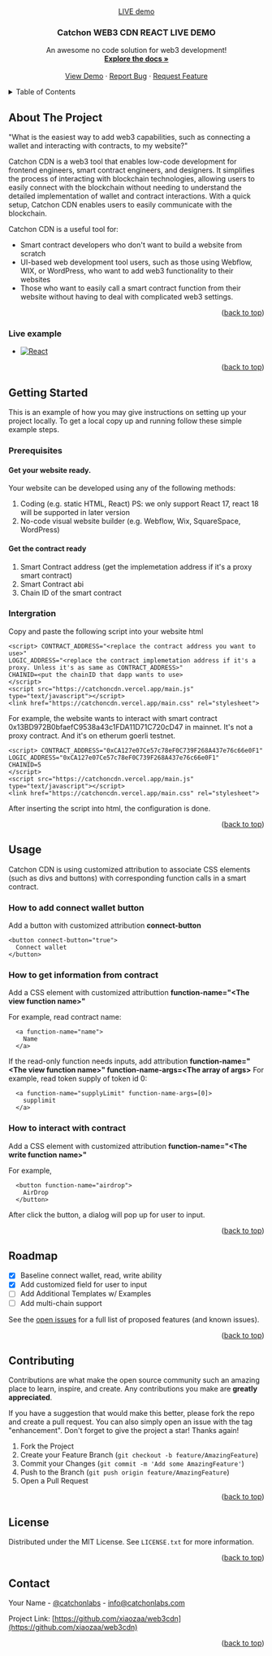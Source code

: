 <!-- Improved compatibility of back to top link: See: https://github.com/othneildrew/Best-README-Template/pull/73 -->
<a name="readme-top"></a>
<!--
*** Thanks for checking out the Best-README-Template. If you have a suggestion
*** that would make this better, please fork the repo and create a pull request
*** or simply open an issue with the tag "enhancement".
*** Don't forget to give the project a star!
*** Thanks again! Now go create something AMAZING! :D
-->



<!-- PROJECT SHIELDS -->
<!--
*** I'm using markdown "reference style" links for readability.
*** Reference links are enclosed in brackets [ ] instead of parentheses ( ).
*** See the bottom of this document for the declaration of the reference variables
*** for contributors-url, forks-url, etc. This is an optional, concise syntax you may use.
*** https://www.markdownguide.org/basic-syntax/#reference-style-links
-->
<!-- [![Contributors][contributors-shield]][contributors-url]
[![Forks][forks-shield]][forks-url]
[![Stargazers][stars-shield]][stars-url]
[![Issues][issues-shield]][issues-url]
[![MIT License][license-shield]][license-url]
[![LinkedIn][linkedin-shield]][linkedin-url] -->



<!-- PROJECT LOGO -->
<br />
<div align="center">
  <a href="https://web3-cdn-example.vercel.app/">
    LIVE demo
  </a>

  <h3 align="center">Catchon WEB3 CDN REACT LIVE DEMO</h3>

  <p align="center">
    An awesome no code solution for web3 development!
    <br />
    <a href="https://github.com/xiaozaa/web3cdn"><strong>Explore the docs »</strong></a>
    <br />
    <br />
    <a href="https://github.com/xiaozaa/web3cdn">View Demo</a>
    ·
    <a href="https://github.com/xiaozaa/web3cdn/issues">Report Bug</a>
    ·
    <a href="https://github.com/xiaozaa/web3cdn/issues">Request Feature</a>
  </p>
</div>



<!-- TABLE OF CONTENTS -->
<details>
  <summary>Table of Contents</summary>
  <ol>
    <li>
      <a href="#about-the-project">About The Project</a>
      <ul>
        <li><a href="#built-with">Built With</a></li>
      </ul>
    </li>
    <li>
      <a href="#getting-started">Getting Started</a>
      <ul>
        <li><a href="#prerequisites">Prerequisites</a></li>
        <li><a href="#integration">Intergration</a></li>
      </ul>
    </li>
    <li><a href="#usage">Usage</a></li>
    <li><a href="#roadmap">Roadmap</a></li>
    <li><a href="#contributing">Contributing</a></li>
    <li><a href="#license">License</a></li>
    <li><a href="#contact">Contact</a></li>
    <li><a href="#acknowledgments">Acknowledgments</a></li>
  </ol>
</details>



<!-- ABOUT THE PROJECT -->
## About The Project

<!-- [![Product Name Screen Shot][product-screenshot]](https://example.com) -->

"What is the easiest way to add web3 capabilities, such as connecting a wallet and interacting with contracts, to my website?"

Catchon CDN is a web3 tool that enables low-code development for frontend engineers, smart contract engineers, and designers. It simplifies the process of interacting with blockchain technologies, allowing users to easily connect with the blockchain without needing to understand the detailed implementation of wallet and contract interactions. With a quick setup, Catchon CDN enables users to easily communicate with the blockchain.

Catchon CDN is a useful tool for:

* Smart contract developers who don't want to build a website from scratch
* UI-based web development tool users, such as those using Webflow, WIX, or WordPress, who want to add web3 functionality to their websites
* Those who want to easily call a smart contract function from their website without having to deal with complicated web3 settings.


<!-- Use the `BLANK_README.md` to get started. -->

<p align="right">(<a href="#readme-top">back to top</a>)</p>



### Live example

* [![React][React.js]][React-url]

<p align="right">(<a href="#readme-top">back to top</a>)</p>



<!-- GETTING STARTED -->
## Getting Started

This is an example of how you may give instructions on setting up your project locally.
To get a local copy up and running follow these simple example steps.

### Prerequisites

#### Get your website ready.

Your website can be developed using any of the following methods:
1. Coding (e.g. static HTML, React) PS: we only support React 17, react 18 will be supported in later version
2. No-code visual website builder (e.g. Webflow, Wix, SquareSpace, WordPress)


#### Get the contract ready
1. Smart Contract address (get the implemetation address if it's a proxy smart contract)
2. Smart Contract abi
3. Chain ID of the smart contract

### Intergration

Copy and paste the following script into your website html

```
<script> CONTRACT_ADDRESS="<replace the contract address you want to use>"
LOGIC_ADDRESS="<replace the contract implemetation address if it's a proxy. Unless it's as same as CONTRACT_ADDRESS>"
CHAINID=<put the chainID that dapp wants to use>
</script> 
<script src="https://catchoncdn.vercel.app/main.js" type="text/javascript"></script>
<link href="https://catchoncdn.vercel.app/main.css" rel="stylesheet">
```

For example, the website wants to interact with smart contract 0x13BD972B0bfaefC9538a43c1FDA11D71C720cD47 in mainnet. It's not a proxy contract. And it's on etherum goerli testnet.
```
<script> CONTRACT_ADDRESS="0xCA127e07Ce57c78eF0C739F268A437e76c66e0F1"
LOGIC_ADDRESS="0xCA127e07Ce57c78eF0C739F268A437e76c66e0F1"
CHAINID=5
</script> 
<script src="https://catchoncdn.vercel.app/main.js" type="text/javascript"></script>
<link href="https://catchoncdn.vercel.app/main.css" rel="stylesheet">
```

After inserting the script into html, the configuration is done. 

<p align="right">(<a href="#readme-top">back to top</a>)</p>



<!-- USAGE EXAMPLES -->
## Usage

Catchon CDN is using customized attribution to associate CSS elements (such as divs and buttons) with corresponding function calls in a smart contract.
<!-- _For more examples, please refer to the [Documentation](https://example.com)_ -->

### How to add connect wallet button
Add a button with customized attribution **connect-button** 
```
<button connect-button="true">
  Connect wallet
</button>
```

### How to get information from contract
Add a CSS element with customized attributtion **function-name="<The view function name\>"**

For example, read contract name:
```
  <a function-name="name">
    Name
  </a>
```
If the read-only function needs inputs, add attribution **function-name="<The view function name\>" function-name-args=<The array of args\>**
For example, read token supply of token id 0:
```
  <a function-name="supplyLimit" function-name-args=[0]>
    supplimit
  </a>
```

### How to interact with contract
Add a CSS element with customized attribution **function-name="<The write function name\>"**

For example, 
```
  <button function-name="airdrop">
    AirDrop
  </button>
```
After click the button, a dialog will pop up for user to input.

<p align="right">(<a href="#readme-top">back to top</a>)</p>



<!-- ROADMAP -->
## Roadmap

- [x] Baseline connect wallet, read, write ability
- [x] Add customized field for user to input
- [ ] Add Additional Templates w/ Examples
- [ ] Add multi-chain support

See the [open issues](https://github.com/xiaozaa/web3cdn/issues) for a full list of proposed features (and known issues).

<p align="right">(<a href="#readme-top">back to top</a>)</p>



<!-- CONTRIBUTING -->
## Contributing

Contributions are what make the open source community such an amazing place to learn, inspire, and create. Any contributions you make are **greatly appreciated**.

If you have a suggestion that would make this better, please fork the repo and create a pull request. You can also simply open an issue with the tag "enhancement".
Don't forget to give the project a star! Thanks again!

1. Fork the Project
2. Create your Feature Branch (`git checkout -b feature/AmazingFeature`)
3. Commit your Changes (`git commit -m 'Add some AmazingFeature'`)
4. Push to the Branch (`git push origin feature/AmazingFeature`)
5. Open a Pull Request

<p align="right">(<a href="#readme-top">back to top</a>)</p>



<!-- LICENSE -->
## License

Distributed under the MIT License. See `LICENSE.txt` for more information.

<p align="right">(<a href="#readme-top">back to top</a>)</p>



<!-- CONTACT -->
## Contact

Your Name - [@catchonlabs](https://twitter.com/catchonlabs) - info@catchonlabs.com

Project Link: [https://github.com/xiaozaa/web3cdn](https://github.com/xiaozaa/web3cdn)

<p align="right">(<a href="#readme-top">back to top</a>)</p>



<!-- ACKNOWLEDGMENTS
## Acknowledgments

Use this space to list resources you find helpful and would like to give credit to. I've included a few of my favorites to kick things off!

* [Choose an Open Source License](https://choosealicense.com)
* [GitHub Emoji Cheat Sheet](https://www.webpagefx.com/tools/emoji-cheat-sheet)
* [Malven's Flexbox Cheatsheet](https://flexbox.malven.co/)
* [Malven's Grid Cheatsheet](https://grid.malven.co/)
* [Img Shields](https://shields.io)
* [GitHub Pages](https://pages.github.com)
* [Font Awesome](https://fontawesome.com)
* [React Icons](https://react-icons.github.io/react-icons/search)

<p align="right">(<a href="#readme-top">back to top</a>)</p> -->



<!-- MARKDOWN LINKS & IMAGES -->
<!-- https://www.markdownguide.org/basic-syntax/#reference-style-links -->
[contributors-shield]: https://img.shields.io/github/contributors/xiaozaa/web3cdn.svg?style=for-the-badge
[contributors-url]: https://github.com/xiaozaa/web3cdn/graphs/contributors
[forks-shield]: https://img.shields.io/github/forks/xiaozaa/web3cdn.svg?style=for-the-badge
[forks-url]: https://github.com/xiaozaa/web3cdn/network/members
[stars-shield]: https://img.shields.io/github/stars/xiaozaa/web3cdn.svg?style=for-the-badge
[stars-url]: https://github.com/xiaozaa/web3cdn/stargazers
[issues-shield]: https://img.shields.io/github/issues/xiaozaa/web3cdn.svg?style=for-the-badge
[issues-url]: https://github.com/xiaozaa/web3cdn/issues
[license-shield]: https://img.shields.io/github/license/xiaozaa/web3cdn.svg?style=for-the-badge
[license-url]: https://github.com/xiaozaa/web3cdn/blob/master/LICENSE.txt
[linkedin-shield]: https://img.shields.io/badge/-LinkedIn-black.svg?style=for-the-badge&logo=linkedin&colorB=555
[linkedin-url]: https://linkedin.com/in/othneildrew
[product-screenshot]: images/screenshot.png
[Next.js]: https://img.shields.io/badge/next.js-000000?style=for-the-badge&logo=nextdotjs&logoColor=white
[Next-url]: https://nextjs.org/
[React.js]: https://img.shields.io/badge/React-20232A?style=for-the-badge&logo=react&logoColor=61DAFB
[React-url]: https://web3-cdn-example.vercel.app/
[Vue.js]: https://img.shields.io/badge/Vue.js-35495E?style=for-the-badge&logo=vuedotjs&logoColor=4FC08D
[Vue-url]: https://vuejs.org/
[Angular.io]: https://img.shields.io/badge/Angular-DD0031?style=for-the-badge&logo=angular&logoColor=white
[Angular-url]: https://angular.io/
[Svelte.dev]: https://img.shields.io/badge/Svelte-4A4A55?style=for-the-badge&logo=svelte&logoColor=FF3E00
[Svelte-url]: https://svelte.dev/
[Laravel.com]: https://img.shields.io/badge/Laravel-FF2D20?style=for-the-badge&logo=laravel&logoColor=white
[Laravel-url]: https://laravel.com
[Bootstrap.com]: https://img.shields.io/badge/Bootstrap-563D7C?style=for-the-badge&logo=bootstrap&logoColor=white
[Bootstrap-url]: https://getbootstrap.com
[JQuery.com]: https://img.shields.io/badge/jQuery-0769AD?style=for-the-badge&logo=jquery&logoColor=white
[JQuery-url]: https://jquery.com 